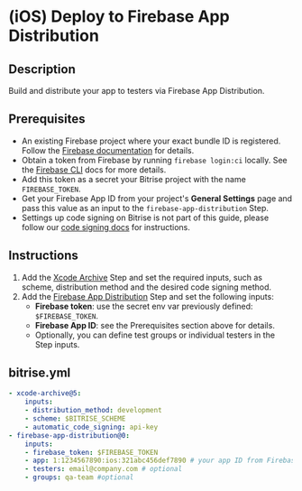 # (iOS) Deploy to Firebase App Distribution

## Description

Build and distribute your app to testers via Firebase App Distribution.

## Prerequisites

* An existing Firebase project where your exact bundle ID is registered. Follow the [Firebase documentation](https://firebase.google.com/docs/app-distribution/ios/distribute-console) for details.
* Obtain a token from Firebase by running `firebase login:ci` locally. See the [Firebase CLI](https://firebase.google.com/docs/cli#sign-in-test-cli) docs for more details.
* Add this token as a secret your Bitrise project with the name `FIREBASE_TOKEN`.
* Get your Firebase App ID from your project's **General Settings** page and pass this value as an input to the `firebase-app-distribution` Step.
* Settings up code signing on Bitrise is not part of this guide, please follow our [code signing docs](https://devcenter.bitrise.io/en/code-signing/ios-code-signing.html#ios-code-signing-53933) for instructions.

## Instructions

1. Add the [Xcode Archive](https://bitrise.io/integrations/steps/xcode-archive) Step and set the required inputs, such as scheme, distribution method and the desired code signing method.
2. Add the [Firebase App Distribution](https://bitrise.io/integrations/steps/firebase-app-distribution) Step and set the following inputs:
    * **Firebase token**: use the secret env var previously defined: `$FIREBASE_TOKEN`.
    * **Firebase App ID**: see the Prerequisites section above for details.
    * Optionally, you can define test groups or individual testers in the Step inputs.

## bitrise.yml

```yaml
- xcode-archive@5:
    inputs:
    - distribution_method: development
    - scheme: $BITRISE_SCHEME
    - automatic_code_signing: api-key
- firebase-app-distribution@0:
    inputs:
    - firebase_token: $FIREBASE_TOKEN
    - app: 1:1234567890:ios:321abc456def7890 # your app ID from Firebase
    - testers: email@company.com # optional
    - groups: qa-team #optional
```
